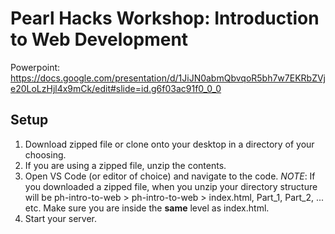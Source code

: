 # Pearl Hacks Workshop: Introduction to Web Development

Powerpoint: https://docs.google.com/presentation/d/1JiJN0abmQbvqoR5bh7w7EKRbZVje20LoLzHjl4x9mCk/edit#slide=id.g6f03ac91f0_0_0

## Setup
1. Download zipped file or clone onto your desktop in a directory of your choosing.
2. If you are using a zipped file, unzip the contents.
3. Open VS Code (or editor of choice) and navigate to the code. 
*NOTE*: If you downloaded a zipped file, when you unzip your directory structure will be ph-intro-to-web > ph-intro-to-web > index.html, Part_1, Part_2, ... etc. Make sure you are inside the **same** level as index.html. 
4. Start your server. 
